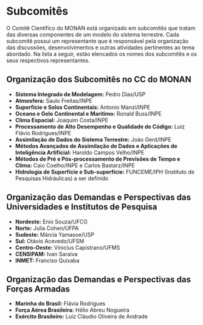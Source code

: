 # Subcomitês

O Comitê Científico do MONAN está organizado em subcomitês que tratam das diversas componentes de um modelo do sistema terrestre. Cada subcomitê possui um representante que é responsável pela organização das discussões, desenvolvimentos e outras atividades pertinentes ao tema abordado. Na lista a seguir, estão elencados os nomes dos subcomitês e os seus respectivos representantes.

## Organização dos Subcomitês no CC do MONAN

* **Sistema Integrado de Modelagem:** Pedro Dias/USP
* **Atmosfera:** Saulo Freitas/INPE
* **Superfície e Solos Continentais:** Antonio Manzi/INPE
* **Oceano e Gelo Continental e Marítimo:** Ronald Buss/INPE
* **Clima Espacial:** Joaquim Costa/INPE
* **Processamento de Alto Desempenho e Qualidade de Código:** Luiz Flávio Rodrigues/INPE
* **Assimilação de Dados do Sistema Terrestre:** João Gerd/INPE
* **Métodos Avançados de Assimilação de Dados e Aplicações de Inteligência Artificial:** Haroldo Campos Velho/INPE
* **Métodos de Pré e Pós-processamento de Previsões de Tempo e Clima:** Caio Coelho/INPE e Carlos Bastarz/INPE
* **Hidrologia de Superfície e Sub-superfície:** FUNCEME/IPH (Instituto de Pesquisas Hidráulicas) a ser definido

## Organização das Demandas e Perspectivas das Universidades e Institutos de Pesquisa

* **Nordeste:** Enio Souza/UFCG
* **Norte:** Julia Cohen/UFPA
* **Sudeste:** Márcia Yamasoe/USP
* **Sul:** Otávio Acevedo/UFSM
* **Centro-Oeste:** Vinicius Capistrano/UFMS
* **CENSIPAM:** Ivan Saraiva
* **INMET:** Franciso Quixaba

## Organização das Demandas e Perspectivas das Forças Armadas

* **Marinha do Brasil:** Flávia Rodrigues
* **Força Aérea Brasileira:** Hélio Abreu Nogueira
* **Exército Brasileiro:** Luiz Cláudio Oliveira de Andrade
